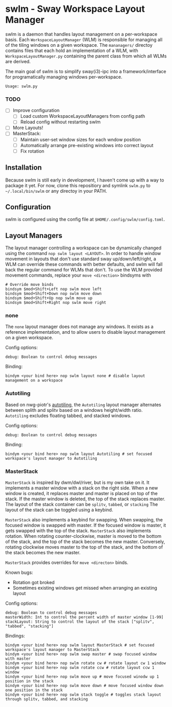 # swlm - Sway Workspace Layout Manager

swlm is a daemon that handles layout management on a per-workspace basis. Each `WorkspaceLayoutManager` (WLM) is
responsible for managing all of the tiling windows on a given workspace. The `mananagers/` directoy contains files
that each hold an implementation of a WLM, with `WorkspaceLayoutManager.py` containing the parent class from which
all WLMs are derived.

The main goal of swlm is to simplify sway(i3)-ipc into a framework/interface for programatically managing windows per-workspace.

```
Usage: swlm.py
```

### TODO
- [ ] Improve configuration
  - [ ] Load custom WorkspaceLayoutManagers from config path
  - [ ] Reload config without restarting swlm
- [ ] More Layouts!
- [ ] MasterStack:
  - [ ] Maintain user-set window sizes for each wndow position
  - [ ] Automatically arrange pre-existing windows into correct layout
  - [ ] Fix rotation

## Installation

Because swlm is still early in development, I haven't come up with a way to package it yet. For now, clone this
repositiory and symlink `swlm.py` to `~/.local/bin/swlm` or any directoy in your PATH.

## Configuration
swlm is configured using the config file at `$HOME/.config/swlm/config.toml`. 

## Layout Managers

The layout manager controlling a workspace can be dynamically changed using the command `nop swlm layout <LAYOUT>`. In
order to handle window movement in layouts that don't use standard sway up/down/left/right, a WLM can override
these commands with better defaults, and swlm will fall back the regular command for WLMs that don't. To use the
WLM provided movement commands, replace your `move <direction>` bindsyms with
```
# Override move binds
bindsym $mod+Shift+Left nop swlm move left
bindsym $mod+Shift+Down nop swlm move down
bindsym $mod+Shift+Up nop swlm move up
bindsym $mod+Shift+Right nop swlm move right
```

### none

The `none` layout manager does not manage any windows. It exists as a reference implementation, and to allow users
to disable layout management on a given workspace.

Config options:
```
debug: Boolean to control debug messages
```

Binding:
```
bindym <your bind here> nop swlm layout none # disable layout management on a workspace
```

### Autotiling

Based on nwg-piotr's [autotiling](https://github.com/nwg-piotr/autotiling/blob/master/autotiling/main.py),
the `Autotiling` layout manager alternates between splith and splitv based on a windows height/width ratio.
`Autotiling` excludes floating tabbed, and stacked windows.

Config options:
```
debug: Boolean to control debug messages
```

Binding:
```
bindym <your bind here> nop swlm layout Autotiling # set focused workspace's layout manager to Autotiling
```

### MasterStack

`MasterStack` is inspired by dwm/dwl/river, but is my own take on it. It implements a master window with a stack
on the right side. When a new window is created, it replaces master and master is placed on top of the stack.
If the master window is deleted, the top of the stack replaces master. The layout of the stack container can be
`splitv`, `tabbed`, or `stacking` The layout of the stack can be toggled using a keybind.

`MasterStack` also implements a keybind for swapping. When swapping, the focused window is swapped with master. If
the focused window is master, it gets swapped with the top of the stack. `MasterStack` also implements rotation.
When rotating counter-clockwise, master is moved to the bottom of the stack, and the top of the stack becomes the
new master. Conversely, rotating clockwise moves master to the top of the stack, and the bottom of the stack
becomes the new master.

`MasterStack` provides overrides for `move <directon>` binds. 

Known bugs:
-  Rotation got broked
-  Sometimes existing windows get missed when arranging an existing layout

Config options:
```
debug: Boolean to control debug messages
masterWidth: Int to control the percent width of master window [1-99]
stackLayout: String to control the layout of the stack ["splitv", "tabbed", "stacking"]
```

Bindings:
```
bindym <your bind here> nop swlm layout MasterStack # set focused workspace's layout manager to MasterStack
bindym <your bind here> nop swlm swap master # swap focused window with master
bindym <your bind here> nop swlm rotate cw # rotate layout cw 1 window
bindym <your bind here> nop swlm rotate ccw # rotate layout ccw 1 window
bindym <your bind here> nop swlm move up # move focused winodw up 1 position in the stack
bindym <your bind here> nop swlm move down # move focused window down one position in the stack
bindym <your bind here> nop swlm stack toggle # toggles stack layout through splitv, tabbed, and stacking
```
